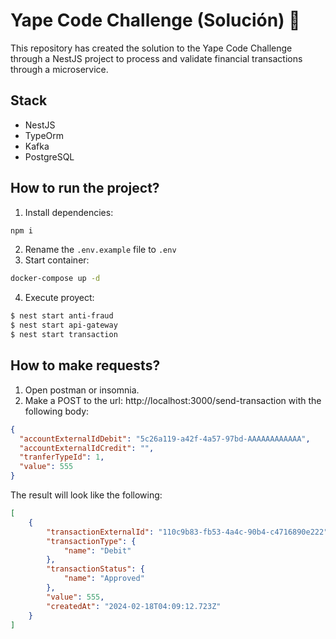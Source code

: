 # Yape Code Challenge (Solución) 🚀
This repository has created the solution to the Yape Code Challenge through a NestJS project to process and validate financial transactions through a microservice.

## Stack
- NestJS
- TypeOrm
- Kafka
- PostgreSQL

## How to run the project?
1. Install dependencies:
  ```bash
  npm i
  ```

2. Rename the  `.env.example` file to `.env`  
3. Start container:
```bash
docker-compose up -d
```
4. Execute proyect:
```bash
$ nest start anti-fraud
$ nest start api-gateway
$ nest start transaction
```
## How to make requests?
1. Open postman or insomnia.
2. Make a POST to the url: http://localhost:3000/send-transaction with the following body:
```json
{
  "accountExternalIdDebit": "5c26a119-a42f-4a57-97bd-AAAAAAAAAAAA",
  "accountExternalIdCredit": "",
  "tranferTypeId": 1,
  "value": 555
}
```
The result will look like the following:
```json
[
    {
        "transactionExternalId": "110c9b83-fb53-4a4c-90b4-c4716890e222",
        "transactionType": {
            "name": "Debit"
        },
        "transactionStatus": {
            "name": "Approved"
        },
        "value": 555,
        "createdAt": "2024-02-18T04:09:12.723Z"
    }
]
```
